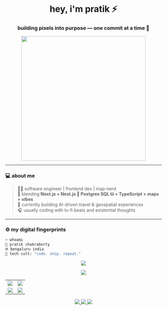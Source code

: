 <!-- ⚡ Cult-Coded README ⚡ -->
<h1 align="center">hey, i'm pratik ⚡</h1>
<h3 align="center">building pixels into purpose — one commit at a time 🧠</h3>

<p align="center">
  <img src="https://media.tenor.com/7H0t5w8GsbIAAAAC/hacker-hacking.gif" width="400"/>
</p>

---

### 💻 about me
> 👨‍💻 software engineer | frontend dev | map-nerd  
> 🚀 blending **Next.js + Nest.js 🪺 Postgres SQL ⛁ + TypeScript + maps + vibes**  
> 🧭 currently building AI-driven travel & geospatial experiences  
> 🎧 usually coding with lo-fi beats and existential thoughts  

---

### ⚙️ my digital fingerprints

```bash
> whoami
👤 pratik chakraborty
🌐 bengaluru india
💬 tech cult: "code. ship. repeat."
```


<p align="center">
  <img src="https://skillicons.dev/icons?i=nextjs,nestjs,postgres,supabase,react,typescript,nodejs,aws,figma,git,tailwind,vscode,cursorai&theme=dark" />
</p>

<p align="center"> <img src="https://github-readme-activity-graph.vercel.app/graph?username=PratikChakraborty10&theme=tokyo-night" /> </p>

<table align="center">
  <tr>
    <td align="center" width="50%">
      <img src="https://github-readme-stats.vercel.app/api?username=PratikChakraborty10&show_icons=true&theme=tokyonight&hide_border=true" />
    </td>
    <td align="center" width="50%">
      <img src="https://github-readme-streak-stats.herokuapp.com/?user=pratikchakraborty&theme=tokyonight&hide_border=true" />
    </td>
  </tr>
  <tr>
    <td align="center" width="50%">
      <img src="https://github-readme-stats.vercel.app/api/top-langs/?username=PratikChakraborty10&layout=compact&theme=tokyonight&hide_border=true" />
    </td>
    <td align="center" width="50%">
      <img src="https://github-readme-stats.vercel.app/api/wakatime?username=@pratikchakraborty&theme=tokyonight&hide_border=true" />
    </td>
  </tr>
</table>

<p align="center">
  <a href="https://www.linkedin.com/in/pratikchak" target="_blank">
    <img src="https://img.shields.io/badge/LinkedIn-0A66C2?style=for-the-badge&logo=linkedin&logoColor=white"/>
  </a>
  <a href="https://x.com/pratik10909" target="_blank">
    <img src="https://img.shields.io/badge/Twitter-black?style=for-the-badge&logo=x&logoColor=white"/>
  </a>
  <a href="https://pratikchakraborty.in" target="_blank">
    <img src="https://img.shields.io/badge/Portfolio-212121?style=for-the-badge&logo=vercel&logoColor=white"/>
  </a>
</p>

